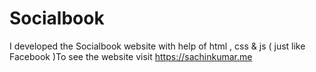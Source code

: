 # Socialbook
I developed the Socialbook website with help of html , css &amp; js ( just like Facebook )To see the website visit https://sachinkumar.me
